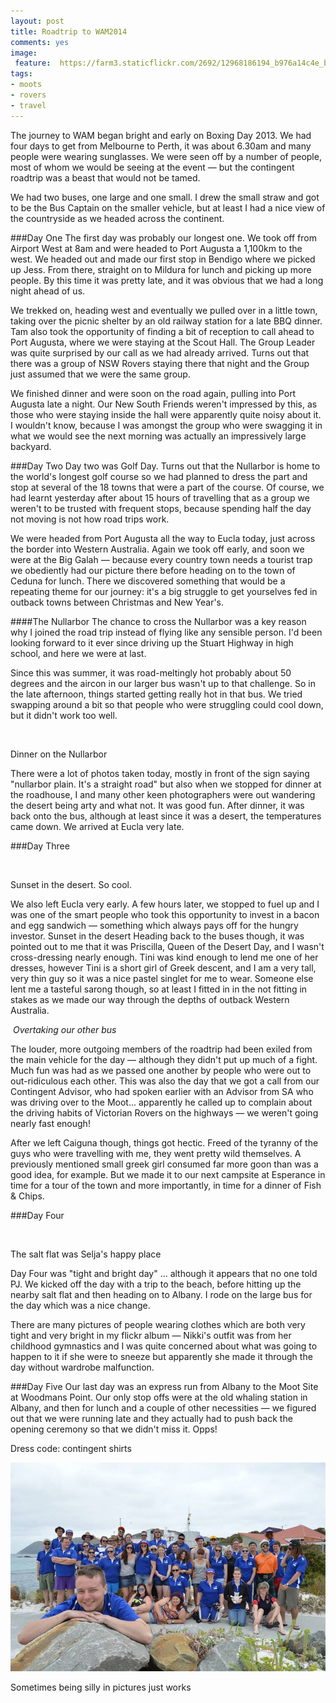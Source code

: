 ```yaml
---
layout: post
title: Roadtrip to WAM2014
comments: yes
image:
 feature:  https://farm3.staticflickr.com/2692/12968186194_b976a14c4e_b_d.jpg
tags: 
- moots
- rovers
- travel
---
```


The journey to WAM began bright and early on Boxing Day 2013. We had four days to get from Melbourne to Perth, it was about 6.30am and many people were wearing sunglasses. We were seen off by a number of people, most of whom we would be seeing at the event — but the contingent roadtrip was a beast that would not be tamed.

<!--more-->

We had two buses, one large and one small. I drew the small straw and got to be the Bus Captain on the smaller vehicle, but at least I had a nice view of the countryside as we headed across the continent.

###Day One
The first day was probably our longest one. We took off from Airport West at 8am and were headed to Port Augusta a 1,100km to the west. We headed out and made our first stop in Bendigo where we picked up Jess. From there, straight on to Mildura for lunch and picking up more people. By this time it was pretty late, and it was obvious that we had a long night ahead of us.<a href="https://www.flickr.com/photos/ubersejanus/12968118384/in/album-72157641947156555/"><img src="https://farm3.staticflickr.com/2405/12968118384_b165c1c3ae_z_d.jpg" alt="" /></a>

We trekked on, heading west and eventually we pulled over in a little town, taking over the picnic shelter by an old railway station for a late BBQ dinner. Tam also took the opportunity of finding a bit of reception to call ahead to Port Augusta, where we were staying at the Scout Hall. The Group Leader was quite surprised by our call as we had already arrived. Turns out that there was a group of NSW Rovers staying there that night and the Group just assumed that we were the same group.

We finished dinner and were soon on the road again, pulling into Port Augusta late a night. Our New South Friends weren't impressed by this, as those who were staying inside the hall were apparently quite noisy about it. I wouldn't know, because I was amongst the group who were swagging it in what we would see the next morning was actually an impressively large backyard.

###Day Two
Day two was Golf Day. Turns out that the Nullarbor is home to the world's longest golf course so we had planned to dress the part and stop at several of the 18 towns that were a part of the course. Of course, we had learnt yesterday after about 15 hours of travelling that as a group we weren't to be trusted with frequent stops, because spending half the day not moving is not how road trips work.

We were headed from Port Augusta all the way to Eucla today, just across the border into Western Australia. Again we took off early, and soon we were at the Big Galah — because every country town needs a tourist trap we obediently had our picture there before heading on to the town of Ceduna for lunch. There we discovered something that would be a repeating theme for our journey: it's a big struggle to get yourselves fed in outback towns between Christmas and New Year's.

####The Nullarbor
The chance to cross the Nullarbor was a key reason why I joined the road trip instead of flying like any sensible person. I'd been looking forward to it ever since driving up the Stuart Highway in high school, and here we were at last.<a href="https://www.flickr.com/photos/ubersejanus/12967739965/in/album-72157641947156555/"><img class=" alignleft" src="https://farm3.staticflickr.com/2142/12967739965_68d017d953_z_d.jpg" alt="" /></a>

Since this was summer, it was road-meltingly hot probably about 50 degrees and the aircon in our larger bus wasn't up to that challenge. So in the late afternoon, things started getting really hot in that bus. We tried swapping around a bit so that people who were struggling could cool down, but it didn't work too well.

  <a href="https://www.flickr.com/photos/ubersejanus/12968174964/in/album-72157641947156555/">
  <img src="https://farm3.staticflickr.com/2326/12968174964_33030d6b73_z_d.jpg" alt="" /></a> 
  <p class="caption">Dinner on the Nullarbor</p>


There were a lot of photos taken today, mostly in front of the sign saying "nullarbor plain. It's a straight road" but also when we stopped for dinner at the roadhouse, I and many other keen photographers were out wandering the desert being arty and what not. It was good fun. After dinner, it was back onto the bus, although at least since it was a desert, the temperatures came down. We arrived at Eucla very late.

###Day Three

  <a href="https://www.flickr.com/photos/ubersejanus/12967776415/in/album-72157641947156555/">
  <img src="https://farm8.staticflickr.com/7377/12967776415_02c4667e5e_z_d.jpg" alt="" /></a>
  <p class="caption">Sunset in the desert. So cool.</p>


We also left Eucla very early.
A few hours later, we stopped to fuel up and I was one of the smart people who took this opportunity to invest in a bacon and egg sandwich — something which always pays off for the hungry investor. Sunset in the desert Heading back to the buses though, it was pointed out to me that it was Priscilla, Queen of the Desert Day, and I wasn't cross-dressing nearly enough. Tini was kind enough to lend me one of her dresses, however Tini is a short girl of Greek descent, and I am a very tall, very thin guy so it was a nice pastel singlet for me to wear. Someone else lent me a tasteful sarong though, so at least I fitted in in the not fitting in stakes as we made our way through the depths of outback Western Australia.

  <a href="https://www.flickr.com/photos/ubersejanus/12967832125/in/album-72157641947156555/">
  <img class="" src="https://farm3.staticflickr.com/2366/12967832125_162423772b_z_d.jpg" alt="" /></a>
  <em>Overtaking our other bus</em>

The louder, more outgoing members of the roadtrip had been exiled from the main vehicle for the day — although they didn't put up much of a fight. Much fun was had as we passed one another by people who were out to out-ridiculous each other.
This was also the day that we got a call from our Contingent Advisor, who had spoken earlier with an Advisor from SA who was driving over to the Moot... apparently he called up to complain about the driving habits of Victorian Rovers on the highways — we weren't going nearly fast enough!

After we left Caiguna though, things got hectic. Freed of the tyranny of the guys who were travelling with me, they went pretty wild themselves. A previously mentioned small greek girl consumed far more goon than was a good idea, for example. But we made it to our next campsite at Esperance in time for a tour of the town and more importantly, in time for a dinner of Fish &amp; Chips.

###Day Four

  <a href="https://www.flickr.com/photos/ubersejanus/12968411684/in/album-72157641947156555/">
  <img src="https://farm3.staticflickr.com/2031/12968411684_0f0797233f_z_d.jpg" alt="" /></a>
  <p class="caption">The salt flat was Selja's happy place</p>

Day Four was "tight and bright day" ... although it appears that no one told PJ.
We kicked off the day with a trip to the beach, before hitting up the nearby salt flat and then heading on to Albany. I rode on the large bus for the day which was a nice change.

There are many pictures of people wearing clothes which are both very tight and very bright in my flickr album — Nikki's outfit was from her childhood gymnastics and I was quite concerned about what was going to happen to it if she were to sneeze but apparently she made it through the day without wardrobe malfunction.

###Day Five
Our last day was an express run from Albany to the Moot Site at Woodmans Point. Our only stop offs were at the old whaling station in Albany, and then for lunch and a couple of other necessities — we figured out that we were running late and they actually had to push back the opening ceremony so that we didn't miss it. Opps!

Dress code: contingent shirts

![Team Photo](/blog/assets/2014-01/roadtrip_photo.jpg)
<p class="caption">Sometimes being silly in pictures just works</p>
